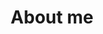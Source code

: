 ---
title: "About me"
description: "About me."

cascade:
  showDate: false
  showAuthor: false
  invertPagination: true
---